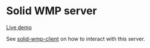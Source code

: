 # Solid WMP server

[Live demo](https://wmp.solid-wm.discover.ilabt.imec.be/)

See [solid-wmp-client](https://github.com/KNowledgeOnWebScale/solid-wmp-client) on how to interact with this server.
